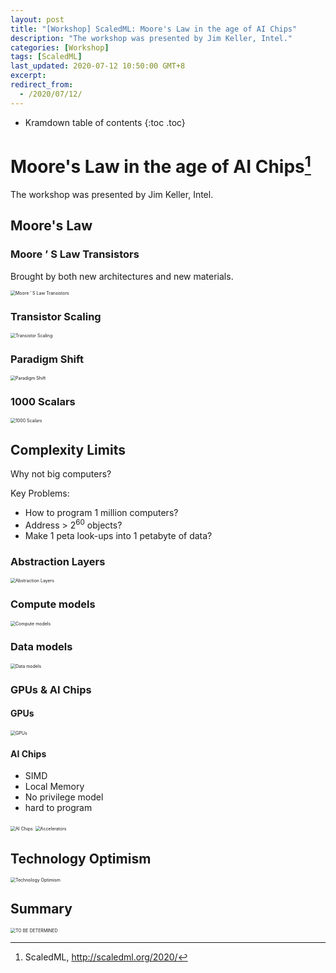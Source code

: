 ```yaml
---
layout: post
title: "[Workshop] ScaledML: Moore's Law in the age of AI Chips"
description: "The workshop was presented by Jim Keller, Intel."
categories: [Workshop]
tags: [ScaledML]
last_updated: 2020-07-12 10:50:00 GMT+8
excerpt: 
redirect_from:
  - /2020/07/12/
---
```


* Kramdown table of contents
{:toc .toc}
# Moore's Law in the age of AI Chips[^1]

The workshop was presented by Jim Keller, Intel.

## Moore's Law

### Moore ’ S Law Transistors

Brought by both new architectures and new materials.

<img src="https://raw.githubusercontent.com/SingularityKChen/PicUpload/master/img/20200712091524.png" alt="Moore ’ S Law Transistors" style="zoom:50%;" />

### Transistor Scaling

<img src="https://raw.githubusercontent.com/SingularityKChen/PicUpload/master/img/20200712091621.png" alt="Transistor Scaling" style="zoom:50%;" />

### Paradigm Shift

<img src="https://raw.githubusercontent.com/SingularityKChen/PicUpload/master/img/20200712091755.png" alt="Paradigm Shift" style="zoom:50%;" />

### 1000 Scalars

<img src="https://raw.githubusercontent.com/SingularityKChen/PicUpload/master/img/20200712091819.png" alt="1000 Scalars" style="zoom:50%;" />

## Complexity Limits

Why not big computers?

Key Problems:

+ How to program 1 million computers?
+ Address > 2<sup>60</sup> objects?
+ Make 1 peta look-ups into 1 petabyte of data?

### Abstraction Layers

<img src="https://raw.githubusercontent.com/SingularityKChen/PicUpload/master/img/20200712092506.png" alt="Abstraction Layers" style="zoom:50%;" />

### Compute models

<img src="https://raw.githubusercontent.com/SingularityKChen/PicUpload/master/img/20200712092548.png" alt="Compute models" style="zoom:50%;" />

### Data models

<img src="https://raw.githubusercontent.com/SingularityKChen/PicUpload/master/img/20200712092612.png" alt="Data models" style="zoom:50%;" />

### GPUs & AI Chips

#### GPUs

<img src="https://raw.githubusercontent.com/SingularityKChen/PicUpload/master/img/20200712093031.png" alt="GPUs" style="zoom:50%;" />

#### AI Chips

+ SIMD
+ Local Memory
+ No privilege model
+ hard to program

<img src="https://raw.githubusercontent.com/SingularityKChen/PicUpload/master/img/20200712093113.png" alt="AI Chips" style="zoom:50%;" />

<img src="https://raw.githubusercontent.com/SingularityKChen/PicUpload/master/img/20200712093159.png" alt="Accelerators" style="zoom:50%;" />

## Technology Optimism

<img src="https://raw.githubusercontent.com/SingularityKChen/PicUpload/master/img/20200712092828.png" alt="Technology Optimism" style="zoom:50%;" />

## Summary

<img src="https://raw.githubusercontent.com/SingularityKChen/PicUpload/master/img/20200712092924.png" alt="TO BE DETERMINED" style="zoom:50%;" />


[^1]: ScaledML, http://scaledml.org/2020/